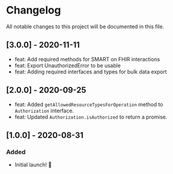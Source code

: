 # Changelog

All notable changes to this project will be documented in this file.

## [3.0.0] - 2020-11-11
- feat: Add required methods for SMART on FHIR interactions
- feat: Export UnauthorizedError to be usable
- feat: Adding required interfaces and types for bulk data export

## [2.0.0] - 2020-09-25

- feat: Added `getAllowedResourceTypesForOperation` method to `Authorization` interface.
- feat: Updated `Authorization.isAuthorized` to return a promise.

## [1.0.0] - 2020-08-31

### Added

- Initial launch! :rocket:
